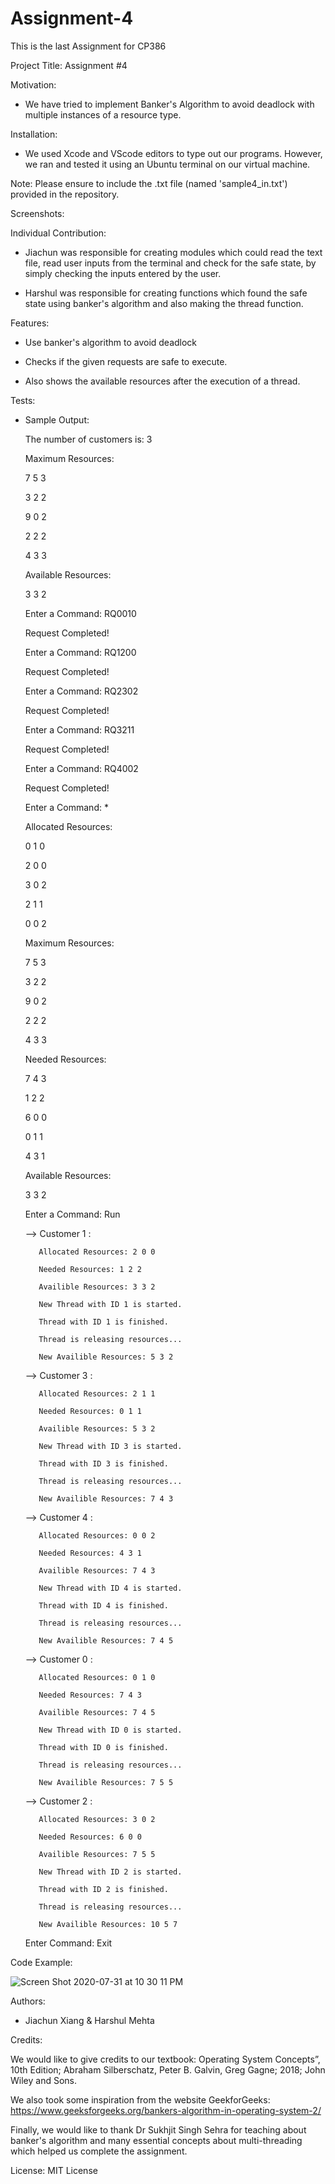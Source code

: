 # Assignment-4
This is the last Assignment for CP386

Project Title: Assignment #4

Motivation:
- We have tried to implement Banker's Algorithm to avoid deadlock with multiple instances of a resource type. 

Installation:
- We used Xcode and VScode editors to type out our programs. However, we ran and tested it using an Ubuntu terminal on our virtual machine. 

Note: Please ensure to include the .txt file (named 'sample4_in.txt') provided in the repository. 

Screenshots:

Individual Contribution:
- Jiachun was responsible for creating modules which could read the text file, read user inputs from the terminal and check for the safe state, by simply checking the inputs entered by the user. 

- Harshul was responsible for creating functions which found the safe state using banker's algorithm and also making the thread function. 

Features:

- Use banker's algorithm to avoid deadlock

- Checks if the given requests are safe to execute.

- Also shows the available resources after the execution of a thread. 

Tests:

- Sample Output:

	The number of customers is: 3

	Maximum Resources:

	7 5 3 

	3 2 2 

	9 0 2 

	2 2 2 

	4 3 3 

	Available Resources:

	3 3 2 

	Enter a Command: RQ0010

	Request Completed!

	Enter a Command: RQ1200

	Request Completed!

	Enter a Command: RQ2302

	Request Completed!

	Enter a Command: RQ3211

	Request Completed!

	Enter a Command: RQ4002

	Request Completed!

	Enter a Command: *

	Allocated Resources:

	0 1 0 

	2 0 0 

	3 0 2 

	2 1 1 

	0 0 2 

	Maximum Resources:

	7 5 3 

	3 2 2 

	9 0 2 

	2 2 2 

	4 3 3 

	Needed Resources:

	7 4 3 

	1 2 2 

	6 0 0 

	0 1 1 

	4 3 1 

	Available Resources:

	3 3 2 

	Enter a Command: Run

	--> Customer 1 :

		 Allocated Resources: 2 0 0 

		 Needed Resources: 1 2 2 

		 Availible Resources: 3 3 2 

		 New Thread with ID 1 is started.

		 Thread with ID 1 is finished.

		 Thread is releasing resources...

		 New Availible Resources: 5 3 2 

	--> Customer 3 :

		 Allocated Resources: 2 1 1 

		 Needed Resources: 0 1 1 

		 Availible Resources: 5 3 2 

		 New Thread with ID 3 is started.

		 Thread with ID 3 is finished.

		 Thread is releasing resources...

		 New Availible Resources: 7 4 3 

	--> Customer 4 :

		 Allocated Resources: 0 0 2 

		 Needed Resources: 4 3 1 

		 Availible Resources: 7 4 3 

		 New Thread with ID 4 is started.

		 Thread with ID 4 is finished.

		 Thread is releasing resources...

		 New Availible Resources: 7 4 5 

	--> Customer 0 :

		 Allocated Resources: 0 1 0 

		 Needed Resources: 7 4 3 

		 Availible Resources: 7 4 5 

		 New Thread with ID 0 is started.

		 Thread with ID 0 is finished.

		 Thread is releasing resources...

		 New Availible Resources: 7 5 5 

	--> Customer 2 :

		 Allocated Resources: 3 0 2 

		 Needed Resources: 6 0 0 

		 Availible Resources: 7 5 5 

		 New Thread with ID 2 is started.

		 Thread with ID 2 is finished.

		 Thread is releasing resources...

		 New Availible Resources: 10 5 7 

	Enter Command: Exit


Code Example:


![Screen Shot 2020-07-31 at 10 30 11 PM](https://user-images.githubusercontent.com/19914605/89092183-8bea9200-d37d-11ea-9413-c257a3bc287d.png)

Authors: 
- Jiachun Xiang & Harshul Mehta 

Credits:

We would like to give credits to our textbook:
Operating System Concepts”, 10th Edition; Abraham Silberschatz, Peter B.  Galvin, Greg Gagne; 2018; John Wiley and Sons.

We also took some inspiration from the website GeekforGeeks:
https://www.geeksforgeeks.org/bankers-algorithm-in-operating-system-2/

Finally, we would like to thank Dr Sukhjit Singh Sehra for teaching about banker's algorithm and many essential concepts about multi-threading which helped us complete the assignment. 

License: MIT License
